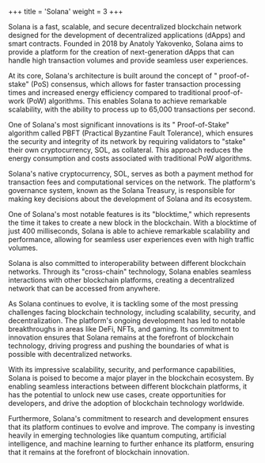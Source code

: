 +++
title = 'Solana'
weight = 3
+++

Solana is a fast, scalable, and secure decentralized blockchain network designed for the development of decentralized applications (dApps) and smart contracts. Founded in 2018 by Anatoly Yakovenko, Solana aims to provide a platform for the creation of next-generation dApps that can handle high transaction volumes and provide seamless user experiences.

At its core, Solana's architecture is built around the concept of " proof-of-stake" (PoS) consensus, which allows for faster transaction processing times and increased energy efficiency compared to traditional proof-of-work (PoW) algorithms. This enables Solana to achieve remarkable scalability, with the ability to process up to 65,000 transactions per second.

One of Solana's most significant innovations is its " Proof-of-Stake" algorithm called PBFT (Practical Byzantine Fault Tolerance), which ensures the security and integrity of its network by requiring validators to "stake" their own cryptocurrency, SOL, as collateral. This approach reduces the energy consumption and costs associated with traditional PoW algorithms.

Solana's native cryptocurrency, SOL, serves as both a payment method for transaction fees and computational services on the network. The platform's governance system, known as the Solana Treasury, is responsible for making key decisions about the development of Solana and its ecosystem.

One of Solana's most notable features is its "blocktime," which represents the time it takes to create a new block in the blockchain. With a blocktime of just 400 milliseconds, Solana is able to achieve remarkable scalability and performance, allowing for seamless user experiences even with high traffic volumes.

Solana is also committed to interoperability between different blockchain networks. Through its "cross-chain" technology, Solana enables seamless interactions with other blockchain platforms, creating a decentralized network that can be accessed from anywhere.

As Solana continues to evolve, it is tackling some of the most pressing challenges facing blockchain technology, including scalability, security, and decentralization. The platform's ongoing development has led to notable breakthroughs in areas like DeFi, NFTs, and gaming. Its commitment to innovation ensures that Solana remains at the forefront of blockchain technology, driving progress and pushing the boundaries of what is possible with decentralized networks.

With its impressive scalability, security, and performance capabilities, Solana is poised to become a major player in the blockchain ecosystem. By enabling seamless interactions between different blockchain platforms, it has the potential to unlock new use cases, create opportunities for developers, and drive the adoption of blockchain technology worldwide.

Furthermore, Solana's commitment to research and development ensures that its platform continues to evolve and improve. The company is investing heavily in emerging technologies like quantum computing, artificial intelligence, and machine learning to further enhance its platform, ensuring that it remains at the forefront of blockchain innovation.